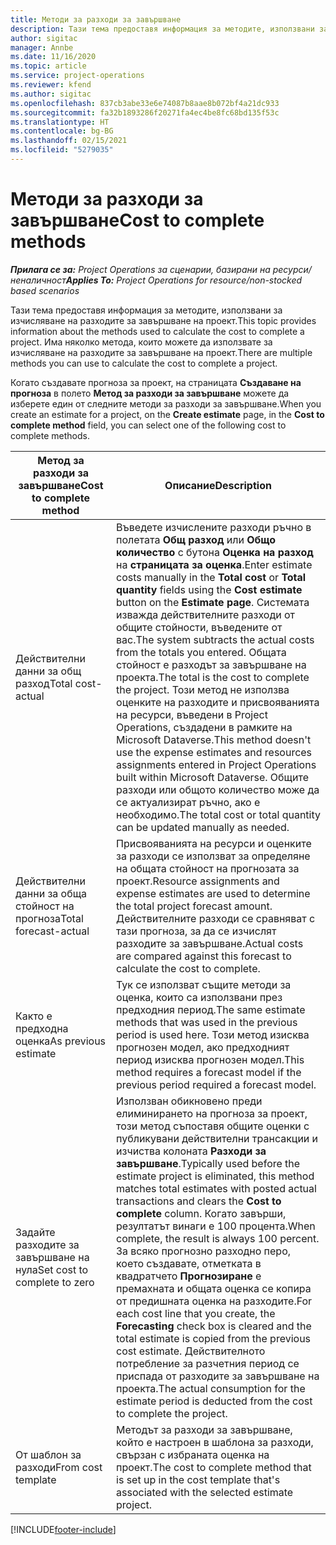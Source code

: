```yaml
---
title: Методи за разходи за завършване
description: Тази тема предоставя информация за методите, използвани за изчисляване на разходите за завършване на проект.
author: sigitac
manager: Annbe
ms.date: 11/16/2020
ms.topic: article
ms.service: project-operations
ms.reviewer: kfend
ms.author: sigitac
ms.openlocfilehash: 837cb3abe33e6e74087b8aae8b072bf4a21dc933
ms.sourcegitcommit: fa32b1893286f20271fa4ec4be8fc68bd135f53c
ms.translationtype: HT
ms.contentlocale: bg-BG
ms.lasthandoff: 02/15/2021
ms.locfileid: "5279035"
---
```

# <a name="cost-to-complete-methods"></a><span data-ttu-id="951d4-103">Методи за разходи за завършване</span><span class="sxs-lookup"><span data-stu-id="951d4-103">Cost to complete methods</span></span>

<span data-ttu-id="951d4-104">_**Прилага се за:** Project Operations за сценарии, базирани на ресурси/неналичност_</span><span class="sxs-lookup"><span data-stu-id="951d4-104">_**Applies To:** Project Operations for resource/non-stocked based scenarios_</span></span>

<span data-ttu-id="951d4-105">Тази тема предоставя информация за методите, използвани за изчисляване на разходите за завършване на проект.</span><span class="sxs-lookup"><span data-stu-id="951d4-105">This topic provides information about the methods used to calculate the cost to complete a project.</span></span> <span data-ttu-id="951d4-106">Има няколко метода, които можете да използвате за изчисляване на разходите за завършване на проект.</span><span class="sxs-lookup"><span data-stu-id="951d4-106">There are multiple methods you can use to calculate the cost to complete a project.</span></span> 

<span data-ttu-id="951d4-107">Когато създавате прогноза за проект, на страницата **Създаване на прогноза** в полето **Метод за разходи за завършване** можете да изберете един от следните методи за разходи за завършване.</span><span class="sxs-lookup"><span data-stu-id="951d4-107">When you create an estimate for a project, on the **Create estimate** page, in the **Cost to complete method** field, you can select one of the following cost to complete methods.</span></span>

| <span data-ttu-id="951d4-108">Метод за разходи за завършване</span><span class="sxs-lookup"><span data-stu-id="951d4-108">Cost to complete method</span></span>    | <span data-ttu-id="951d4-109">Описание</span><span class="sxs-lookup"><span data-stu-id="951d4-109">Description</span></span>                                                                                                                                                                                                                                                                                                                                                                                                                                                                                        |
|------------------------------|----------------------------------------------------------------------------------------------------------------------------------------------------------------------------------------------------------------------------------------------------------------------------------------------------------------------------------------------------------------------------------------------------------------------------------------------------------------------------------------------------|
| <span data-ttu-id="951d4-110">Действителни данни за общ разход</span><span class="sxs-lookup"><span data-stu-id="951d4-110">Total cost-actual</span></span>            | <span data-ttu-id="951d4-111">Въведете изчислените разходи ръчно в полетата **Общ разход** или **Общо количество** с бутона **Оценка на разход** на **страницата за оценка**.</span><span class="sxs-lookup"><span data-stu-id="951d4-111">Enter estimate costs manually in the **Total cost** or **Total quantity** fields using the **Cost estimate** button on the **Estimate page**.</span></span> <span data-ttu-id="951d4-112">Системата изважда действителните разходи от общите стойности, въведените от вас.</span><span class="sxs-lookup"><span data-stu-id="951d4-112">The system subtracts the actual costs from the totals you entered.</span></span> <span data-ttu-id="951d4-113">Общата стойност е разходът за завършване на проекта.</span><span class="sxs-lookup"><span data-stu-id="951d4-113">The total is the cost to complete the project.</span></span> <span data-ttu-id="951d4-114">Този метод не използва оценките на разходите и присвояванията на ресурси, въведени в Project Operations, създадени в рамките на Microsoft Dataverse.</span><span class="sxs-lookup"><span data-stu-id="951d4-114">This method doesn't use the expense estimates and resources assignments entered in Project Operations built within Microsoft Dataverse.</span></span> <span data-ttu-id="951d4-115">Общите разходи или общото количество може да се актуализират ръчно, ако е необходимо.</span><span class="sxs-lookup"><span data-stu-id="951d4-115">The total cost or total quantity can be updated manually as needed.</span></span>  |
| <span data-ttu-id="951d4-116">Действителни данни за обща стойност на прогноза</span><span class="sxs-lookup"><span data-stu-id="951d4-116">Total forecast-actual</span></span>        | <span data-ttu-id="951d4-117">Присвояванията на ресурси и оценките за разходи се използват за определяне на общата стойност на прогнозата за проект.</span><span class="sxs-lookup"><span data-stu-id="951d4-117">Resource assignments and expense estimates are used to determine the total project forecast amount.</span></span> <span data-ttu-id="951d4-118">Действителните разходи се сравняват с тази прогноза, за да се изчислят разходите за завършване.</span><span class="sxs-lookup"><span data-stu-id="951d4-118">Actual costs are compared against this forecast to calculate the cost to complete.</span></span>                                                                                                                                                                                                                                                                          |
| <span data-ttu-id="951d4-119">Както е предходна оценка</span><span class="sxs-lookup"><span data-stu-id="951d4-119">As previous estimate</span></span>         | <span data-ttu-id="951d4-120">Тук се използват същите методи за оценка, които са използвани през предходния период.</span><span class="sxs-lookup"><span data-stu-id="951d4-120">The same estimate methods that was used in the previous period is used here.</span></span> <span data-ttu-id="951d4-121">Този метод изисква прогнозен модел, ако предходният период изисква прогнозен модел.</span><span class="sxs-lookup"><span data-stu-id="951d4-121">This method requires a forecast model if the previous period required a forecast model.</span></span>                                                                                                                                                                                                                                                                                                                           |
| <span data-ttu-id="951d4-122">Задайте разходите за завършване на нула</span><span class="sxs-lookup"><span data-stu-id="951d4-122">Set cost to complete to zero</span></span> | <span data-ttu-id="951d4-123">Използван обикновено преди елиминирането на прогноза за проект, този метод съпоставя общите оценки с публикувани действителни трансакции и изчиства колоната **Разходи за завършване**.</span><span class="sxs-lookup"><span data-stu-id="951d4-123">Typically used before the estimate project is eliminated, this method matches total estimates with posted actual transactions and clears the **Cost to complete** column.</span></span> <span data-ttu-id="951d4-124">Когато завърши, резултатът винаги е 100 процента.</span><span class="sxs-lookup"><span data-stu-id="951d4-124">When complete, the result is always 100 percent.</span></span> <span data-ttu-id="951d4-125">За всяко прогнозно разходно перо, което създавате, отметката в квадратчето **Прогнозиране** е премахната и общата оценка се копира от предишната оценка на разходите.</span><span class="sxs-lookup"><span data-stu-id="951d4-125">For each cost line that you create, the **Forecasting** check box is cleared and the total estimate is copied from the previous cost estimate.</span></span> <span data-ttu-id="951d4-126">Действителното потребление за разчетния период се приспада от разходите за завършване на проекта.</span><span class="sxs-lookup"><span data-stu-id="951d4-126">The actual consumption for the estimate period is deducted from the cost to complete the project.</span></span>              |
| <span data-ttu-id="951d4-127">От шаблон за разходи</span><span class="sxs-lookup"><span data-stu-id="951d4-127">From cost template</span></span>           | <span data-ttu-id="951d4-128">Методът за разходи за завършване, който е настроен в шаблона за разходи, свързан с избраната оценка на проект.</span><span class="sxs-lookup"><span data-stu-id="951d4-128">The cost to complete method that is set up in the cost template that's associated with the selected estimate project.</span></span>                                                                                                                                                                                                                                                                                                                                                                          |


[!INCLUDE[footer-include](../includes/footer-banner.md)]